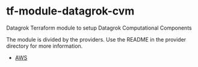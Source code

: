 # tf-module-datagrok-cvm

Datagrok Terraform module to setup Datagrok Computational Components

The module is divided by the providers. Use the README in the provider directory for more information.

- [AWS](aws/README.md)
